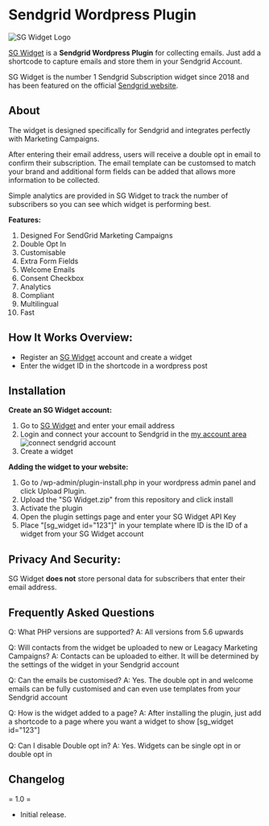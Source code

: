 # Sendgrid Wordpress Plugin
![SG Widget Logo](https://app.sgwidget.com/img/sg-widget-logo.png)

[SG Widget](https://sgwidget.com) is a **Sendgrid Wordpress Plugin** for collecting emails. Just add a shortcode to capture emails and store them in your Sendgrid Account. 

SG Widget is the number 1 Sendgrid Subscription widget since 2018 and has been featured on the official [Sendgrid website](https://sendgrid.com/en-us/blog/building-a-sendgrid-subscription-widget).

## About
The widget is designed specifically for Sendgrid and integrates perfectly with Marketing Campaigns.

After entering their email address, users will receive a double opt in email to confirm their subscription. The email template can be customsed to match your brand and additional form fields can be added that allows more information to be collected.

Simple analytics are provided in SG Widget to track the number of subscribers so you can see which widget is performing best.

**Features:**

1. Designed For SendGrid Marketing Campaigns
2. Double Opt In
3. Customisable
4. Extra Form Fields
5. Welcome Emails
6. Consent Checkbox
7. Analytics
8. Compliant
9. Multilingual
10. Fast

## How It Works Overview:

* Register an [SG Widget](https://app.sgwidget.com/register) account and create a widget
* Enter the widget ID in the shortcode in a wordpress post


## Installation 
**Create an SG Widget account:**
1. Go to [SG Widget](https://app.sgwidget.com/register) and enter your email address
2. Login and connect your account to Sendgrid in the [my account area](https://app.sgwidget.com/my-account) ![connect sendgrid account](https://imagedelivery.net/k0P4EcPiouU_XzyGSmgmUw/bc4426a6-fdb5-4fcf-750b-b5f8e2408300/public)
3. Create a widget

**Adding the widget to your website:**
1. Go to /wp-admin/plugin-install.php in your wordpress admin panel and click Upload Plugin. 
2. Upload the \"SG Widget.zip\" from this repository and click install
3. Activate the plugin 
4. Open the plugin settings page and enter your SG Widget API Key
5. Place \"[sg_widget id=\"123\"]\" in your template where ID is the ID of a widget from your SG Widget account

## Privacy And Security:

SG Widget **does not** store personal data for subscribers that enter their email address.

## Frequently Asked Questions
Q: What PHP versions are supported?
A: All versions from 5.6 upwards

Q: Will contacts from the widget be uploaded to new or Leagacy Marketing Campaigns?
A: Contacts can be uploaded to either. It will be determined by the settings of the widget in your Sendgrid account

Q: Can the emails be customised?
A: Yes. The double opt in and welcome emails can be fully customised and can even use templates from your Sendgrid account

Q: How is the widget added to a page?
A: After installing the plugin, just add a shortcode to a page where you want a widget to show [sg_widget id=\"123\"]

Q: Can I disable Double opt in?
A: Yes. Widgets can be single opt in or double opt in


## Changelog
= 1.0 =
* Initial release.